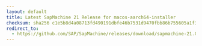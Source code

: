 ```yaml
---
layout: default
title: Latest SapMachine 21 Release for macos-aarch64-installer
checksum: sha256 c1e5b8d4a08713fd490191dbfe46b7531d9470fbb86b755605a1f32ee4ddeab9
redirect_to:
  - https://github.com/SAP/SapMachine/releases/download/sapmachine-21.0.3/sapmachine-jre-21.0.3_macos-aarch64_bin.dmg
---
```

